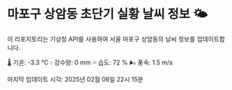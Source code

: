 
# 마포구 상암동 초단기 실황 날씨 정보 🌤️

이 리포지토리는 기상청 API를 사용하여 서울 마포구 상암동의 날씨 정보를 업데이트합니다. 

🌡️ 기온: -3.3 ℃
💧 강수량: 0 mm
💦 습도: 72 %
🌬️ 풍속: 1.5 m/s

마지막 업데이트 시각: 2025년 02월 06일 22시 15분    
